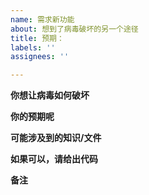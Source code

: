 ```yaml
---
name: 需求新功能
about: 想到了病毒破坏的另一个途径
title: 预期：
labels: ''
assignees: ''

---
```


**你想让病毒如何破坏**


**你的预期呢**


**可能涉及到的知识/文件**


**如果可以，请给出代码**


**备注**
